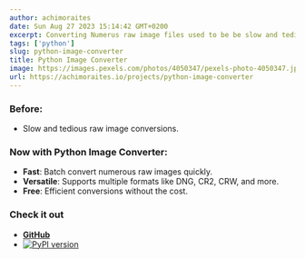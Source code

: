 ```yaml
---
author: achimoraites
date: Sun Aug 27 2023 15:14:42 GMT+0200
excerpt: Converting Numerus raw image files used to be be slow and tedious, not anymore
tags: ['python']
slug: python-image-converter
title: Python Image Converter
image: https://images.pexels.com/photos/4050347/pexels-photo-4050347.jpeg?auto=compress&cs=tinysrgb&w=640&h=427&dpr=1
url: https://achimoraites.io/projects/python-image-converter
---
```








### Before:
- Slow and tedious raw image conversions.

### Now with Python Image Converter:
- **Fast**: Batch convert numerous raw images quickly.
- **Versatile**: Supports multiple formats like DNG, CR2, CRW, and more.
- **Free**: Efficient conversions without the cost.

### Check it out
- [**GitHub**](https://github.com/achimoraites/Python-Image-Converter)
- [![PyPI version](https://badge.fury.io/py/raw-image-converter.svg)](https://pypi.org/project/raw-image-converter/)